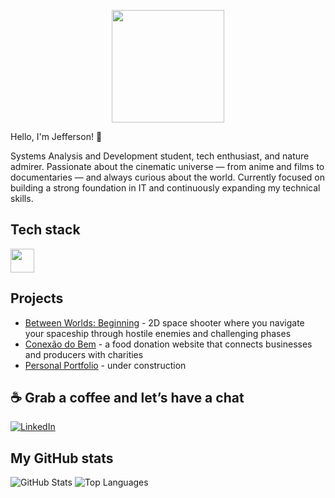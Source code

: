 <p align="center">
<img src="https://media2.giphy.com/media/v1.Y2lkPTc5MGI3NjExZ3J5bHc3YWpzcWN4dXBscWdpb2N2a2diZXhsYnlwMXJrcWdwM2I1YiZlcD12MV9pbnRlcm5hbF9naWZfYnlfaWQmY3Q9dHM/fqzhvAIwpywkEHdnbJ/giphy.gif" height="180px">
</p>

Hello, I'm Jefferson! 🙂

Systems Analysis and Development student, tech enthusiast, and nature admirer. Passionate about the cinematic universe — from anime and films to documentaries — and always curious about the world. Currently focused on building a strong foundation in IT and continuously expanding my technical skills.
## Tech stack

<div>
  <img height="38px" src="https://skillicons.dev/icons?i=html,css,js,python,java,git,github,vscode,mysql,obsidian,windows,linux,figma,pycharm"/>
</div>

## Projects

- [Between Worlds: Beginning](https://github.com/carvalho-jefferson/Between-Worlds-Beginning) - 2D space shooter where you navigate your spaceship through hostile enemies and challenging phases
- [Conexão do Bem](https://carvalho-jefferson.github.io/conexao-do-bem/) - a food donation website that connects businesses and producers with charities
- [Personal Portfolio]() - under construction

## ☕ Grab a coffee and let’s have a chat

[![LinkedIn](https://img.shields.io/badge/LinkedIn-Jefferson-blue?style=for-the-badge&logo=linkedin&logoColor=white)](https://www.linkedin.com/in/1jefferson-carvalho/)

## My GitHub stats

![GitHub Stats](https://github-readme-stats.vercel.app/api?username=carvalho-jefferson&show_icons=true&theme=react)
![Top Languages](https://github-readme-stats.vercel.app/api/top-langs/?username=carvalho-jefferson&layout=compact&theme=react)          
